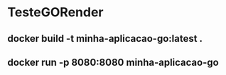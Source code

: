 # TesteGORender

## docker build -t minha-aplicacao-go:latest .
## docker run -p 8080:8080 minha-aplicacao-go
